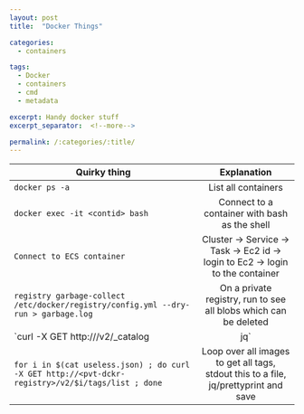 ```yaml
---
layout: post
title:  "Docker Things"

categories:
  - containers

tags:
  - Docker
  - containers
  - cmd
  - metadata

excerpt: Handy docker stuff
excerpt_separator:  <!--more-->

permalink: /:categories/:title/
---
```


| Quirky thing        | Explanation  |
| ------------- |:-------------:|
| `docker ps -a`      | List all containers  |
| `docker exec -it <contid> bash`      | Connect to a container with bash as the shell  |
| `Connect to ECS container`      | Cluster -> Service -> Task -> Ec2 id -> login to Ec2 -> login to the container  |
| `registry garbage-collect /etc/docker/registry/config.yml --dry-run > garbage.log`      | On a private registry, run to see all blobs which can be deleted  |
| `curl -X GET http://<pvt-dckr-registry>/v2/_catalog | jq`      | Get all the list of repos/images on a private registry, stdout this to a file, jq/prettyprint  |
| `for i in $(cat useless.json) ; do curl -X GET http://<pvt-dckr-registry>/v2/$i/tags/list ; done`      | Loop over all images to get all tags, stdout this to a file, jq/prettyprint and save  |

